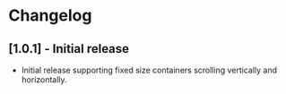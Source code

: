 # Changelog

## [1.0.1] - Initial release

* Initial release supporting fixed size containers scrolling vertically and horizontally.

